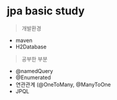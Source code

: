 # jpa basic study

>개발환경
- maven
- H2Database

>공부한 부분
- @namedQuery
- @Enumerated
- 연관관계 (@OneToMany, @ManyToOne
- JPQL

